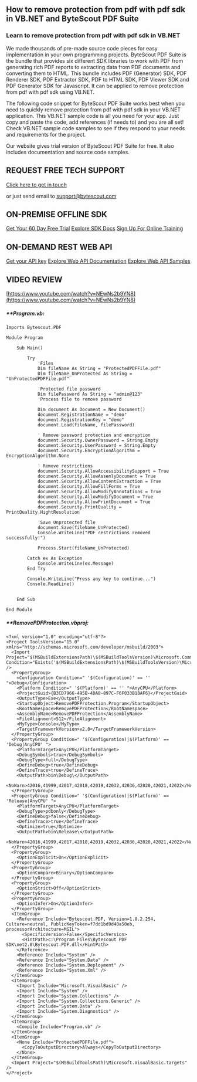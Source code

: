 ## How to remove protection from pdf with pdf sdk in VB.NET and ByteScout PDF Suite

### Learn to remove protection from pdf with pdf sdk in VB.NET

We made thousands of pre-made source code pieces for easy implementation in your own programming projects. ByteScout PDF Suite is the bundle that provides six different SDK libraries to work with PDF from generating rich PDF reports to extracting data from PDF documents and converting them to HTML. This bundle includes PDF (Generator) SDK, PDF Renderer SDK, PDF Extractor SDK, PDF to HTML SDK, PDF Viewer SDK and PDF Generator SDK for Javascript. It can be applied to remove protection from pdf with pdf sdk using VB.NET.

The following code snippet for ByteScout PDF Suite works best when you need to quickly remove protection from pdf with pdf sdk in your VB.NET application. This VB.NET sample code is all you need for your app. Just copy and paste the code, add references (if needs to) and you are all set! Check VB.NET sample code samples to see if they respond to your needs and requirements for the project.

Our website gives trial version of ByteScout PDF Suite for free. It also includes documentation and source code samples.

## REQUEST FREE TECH SUPPORT

[Click here to get in touch](https://bytescout.zendesk.com/hc/en-us/requests/new?subject=ByteScout%20PDF%20Suite%20Question)

or just send email to [support@bytescout.com](mailto:support@bytescout.com?subject=ByteScout%20PDF%20Suite%20Question) 

## ON-PREMISE OFFLINE SDK 

[Get Your 60 Day Free Trial](https://bytescout.com/download/web-installer?utm_source=github-readme)
[Explore SDK Docs](https://bytescout.com/documentation/index.html?utm_source=github-readme)
[Sign Up For Online Training](https://academy.bytescout.com/)


## ON-DEMAND REST WEB API

[Get your API key](https://pdf.co/documentation/api?utm_source=github-readme)
[Explore Web API Documentation](https://pdf.co/documentation/api?utm_source=github-readme)
[Explore Web API Samples](https://github.com/bytescout/ByteScout-SDK-SourceCode/tree/master/PDF.co%20Web%20API)

## VIDEO REVIEW

[https://www.youtube.com/watch?v=NEwNs2b9YN8](https://www.youtube.com/watch?v=NEwNs2b9YN8)




<!-- code block begin -->

##### ****Program.vb:**
    
```
Imports Bytescout.PDF

Module Program

    Sub Main()

        Try
            'Files
            Dim fileName As String = "ProtectedPDFFile.pdf"
            Dim fileName_UnProtected As String = "UnProtectedPDFFile.pdf"

            'Protected file password
            Dim filePassword As String = "admin@123"
            'Process file to remove password

            Dim document As Document = New Document()
            document.RegistrationName = "demo"
            document.RegistrationKey = "demo"
            document.Load(fileName, filePassword)

            ' Remove password protection and encryption
            document.Security.OwnerPassword = String.Empty
            document.Security.UserPassword = String.Empty
            document.Security.EncryptionAlgorithm = EncryptionAlgorithm.None

            ' Remove restrictions
            document.Security.AllowAccessibilitySupport = True
            document.Security.AllowAssemlyDocument = True
            document.Security.AllowContentExtraction = True
            document.Security.AllowFillForms = True
            document.Security.AllowModifyAnnotations = True
            document.Security.AllowModifyDocument = True
            document.Security.AllowPrintDocument = True
            document.Security.PrintQuality = PrintQuality.HightResolution

            'Save Unprotected file
            document.Save(fileName_UnProtected)
            Console.WriteLine("PDF restrictions removed successfully!")

            Process.Start(fileName_UnProtected)

        Catch ex As Exception
            Console.WriteLine(ex.Message)
        End Try

        Console.WriteLine("Press any key to continue...")
        Console.ReadLine()


    End Sub

End Module

```

<!-- code block end -->    

<!-- code block begin -->

##### ****RemovePDFProtection.vbproj:**
    
```
<?xml version="1.0" encoding="utf-8"?>
<Project ToolsVersion="15.0" xmlns="http://schemas.microsoft.com/developer/msbuild/2003">
  <Import Project="$(MSBuildExtensionsPath)\$(MSBuildToolsVersion)\Microsoft.Common.props" Condition="Exists('$(MSBuildExtensionsPath)\$(MSBuildToolsVersion)\Microsoft.Common.props')" />
  <PropertyGroup>
    <Configuration Condition=" '$(Configuration)' == '' ">Debug</Configuration>
    <Platform Condition=" '$(Platform)' == '' ">AnyCPU</Platform>
    <ProjectGuid>{B3CD7966-495B-4DA8-897C-F6F033B18AF6}</ProjectGuid>
    <OutputType>Exe</OutputType>
    <StartupObject>RemovePDFProtection.Program</StartupObject>
    <RootNamespace>RemovePDFProtection</RootNamespace>
    <AssemblyName>RemovePDFProtection</AssemblyName>
    <FileAlignment>512</FileAlignment>
    <MyType>Console</MyType>
    <TargetFrameworkVersion>v2.0</TargetFrameworkVersion>
  </PropertyGroup>
  <PropertyGroup Condition=" '$(Configuration)|$(Platform)' == 'Debug|AnyCPU' ">
    <PlatformTarget>AnyCPU</PlatformTarget>
    <DebugSymbols>true</DebugSymbols>
    <DebugType>full</DebugType>
    <DefineDebug>true</DefineDebug>
    <DefineTrace>true</DefineTrace>
    <OutputPath>bin\Debug\</OutputPath>
    <NoWarn>42016,41999,42017,42018,42019,42032,42036,42020,42021,42022</NoWarn>
  </PropertyGroup>
  <PropertyGroup Condition=" '$(Configuration)|$(Platform)' == 'Release|AnyCPU' ">
    <PlatformTarget>AnyCPU</PlatformTarget>
    <DebugType>pdbonly</DebugType>
    <DefineDebug>false</DefineDebug>
    <DefineTrace>true</DefineTrace>
    <Optimize>true</Optimize>
    <OutputPath>bin\Release\</OutputPath>
    <NoWarn>42016,41999,42017,42018,42019,42032,42036,42020,42021,42022</NoWarn>
  </PropertyGroup>
  <PropertyGroup>
    <OptionExplicit>On</OptionExplicit>
  </PropertyGroup>
  <PropertyGroup>
    <OptionCompare>Binary</OptionCompare>
  </PropertyGroup>
  <PropertyGroup>
    <OptionStrict>Off</OptionStrict>
  </PropertyGroup>
  <PropertyGroup>
    <OptionInfer>On</OptionInfer>
  </PropertyGroup>
  <ItemGroup>
    <Reference Include="Bytescout.PDF, Version=1.8.2.254, Culture=neutral, PublicKeyToken=f7dd1bd9d40a50eb, processorArchitecture=MSIL">
      <SpecificVersion>False</SpecificVersion>
      <HintPath>c:\Program Files\Bytescout PDF SDK\net2.0\Bytescout.PDF.dll</HintPath>
    </Reference>
    <Reference Include="System" />
    <Reference Include="System.Data" />
    <Reference Include="System.Deployment" />
    <Reference Include="System.Xml" />
  </ItemGroup>
  <ItemGroup>
    <Import Include="Microsoft.VisualBasic" />
    <Import Include="System" />
    <Import Include="System.Collections" />
    <Import Include="System.Collections.Generic" />
    <Import Include="System.Data" />
    <Import Include="System.Diagnostics" />
  </ItemGroup>
  <ItemGroup>
    <Compile Include="Program.vb" />
  </ItemGroup>
  <ItemGroup>
    <None Include="ProtectedPDFFile.pdf">
      <CopyToOutputDirectory>Always</CopyToOutputDirectory>
    </None>
  </ItemGroup>
  <Import Project="$(MSBuildToolsPath)\Microsoft.VisualBasic.targets" />
</Project>
```

<!-- code block end -->